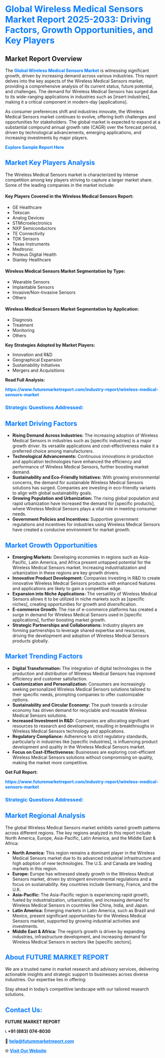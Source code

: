 <h1 style="color: #007BFF;">Global Wireless Medical Sensors Market Report 2025-2033: Driving Factors, Growth Opportunities, and Key Players</h1>

<section id="overview">
<h2>Market Report Overview</h2>
<p>The <a href="https://www.futuremarketreport.com/industry-report/wireless-medical-sensors-market" style="color: #007BFF; text-decoration: none;"><strong>Global Wireless Medical Sensors Market</strong></a> is witnessing significant growth, driven by increasing demand across various industries. This report delves into the key aspects of the Wireless Medical Sensors market, providing a comprehensive analysis of its current status, future potential, and challenges. The demand for Wireless Medical Sensors has surged due to its wide-ranging applications in industries such as [insert industries], making it a critical component in modern-day [applications].</p>
<p>As consumer preferences shift and industries innovate, the Wireless Medical Sensors market continues to evolve, offering both challenges and opportunities for stakeholders. The global market is expected to expand at a substantial compound annual growth rate (CAGR) over the forecast period, driven by technological advancements, emerging applications, and increasing investments by major players.</p>
</section>

<section id="overview">
<p><a href="https://www.futuremarketreport.com/request-sample/reportId=77462" style="color: #007BFF; text-decoration: none;"><strong>Explore Sample Report Here</strong></a></p>
</section>

<section id="key-players">
<h2 style="color: #007BFF;">Market Key Players Analysis</h2>
<p>The Wireless Medical Sensors market is characterized by intense competition among key players striving to capture a larger market share. Some of the leading companies in the market include:</p>
<h4>Key Players Covered in the Wireless Medical Sensors Report:</h4>
<ul><li>GE Healthcare</li><li>Tekscan</li><li>Analog Devices</li><li>STMicroelectronics</li><li>NXP Semiconductors</li><li>TE Connectivity</li><li>TDK Sensors</li><li>Texas Instruments</li><li>Medtronic</li><li>Proteus Digital Health</li><li>Stanley Healthcare</li></ul>
<h4>Wireless Medical Sensors Market Segmentation by Type:</h4>
<ul><li>Wearable Sensors</li><li>Implantable Sensors</li><li>Invasive/Non-Invasive Sensors</li><li>Others</li></ul>

<h4>Wireless Medical Sensors Market Segmentation by Application:</h4>
<ul><li>Diagnosis</li><li>Treatment</li><li>Monitoring</li><li>Others</li></ul>
<p><strong>Key Strategies Adopted by Market Players:</strong></p>
<ul>
<li>Innovation and R&D</li>
<li>Geographical Expansion</li>
<li>Sustainability Initiatives</li>
<li>Mergers and Acquisitions</li>
</ul>
</section>

<section>
<p><strong>Read Full Analysis: </strong></p><a href="https://www.futuremarketreport.com/industry-report/wireless-medical-sensors-market" style="color: #007BFF; text-decoration: none;"><strong>https://www.futuremarketreport.com/industry-report/wireless-medical-sensors-market</strong></a>
<h3 style="color: #007BFF;">Strategic Questions Addressed:</h3>
</section>

<section id="driving-factors">
<h2 style="color: #007BFF;">Market Driving Factors</h2>
<ul>
<li><strong>Rising Demand Across Industries:</strong> The increasing adoption of Wireless Medical Sensors in industries such as [specific industries] is a major growth driver. Its versatile applications and cost-effectiveness make it a preferred choice among manufacturers.</li>
<li><strong>Technological Advancements:</strong> Continuous innovations in production and application technologies have enhanced the efficiency and performance of Wireless Medical Sensors, further boosting market demand.</li>
<li><strong>Sustainability and Eco-Friendly Initiatives:</strong> With growing environmental concerns, the demand for sustainable Wireless Medical Sensors solutions has surged. Companies are investing in eco-friendly variants to align with global sustainability goals.</li>
<li><strong>Growing Population and Urbanization:</strong> The rising global population and rapid urbanization have increased the demand for [specific products], where Wireless Medical Sensors plays a vital role in meeting consumer needs.</li>
<li><strong>Government Policies and Incentives:</strong> Supportive government regulations and incentives for industries using Wireless Medical Sensors have created a conducive environment for market growth.</li>
</ul>
</section>

<section id="growth-opportunities">
<h2 style="color: #007BFF;">Market Growth Opportunities</h2>
<ul>
<li><strong>Emerging Markets:</strong> Developing economies in regions such as Asia-Pacific, Latin America, and Africa present untapped potential for the Wireless Medical Sensors market. Increasing industrialization and urbanization in these regions are key growth drivers.</li>
<li><strong>Innovative Product Development:</strong> Companies investing in R&D to create innovative Wireless Medical Sensors products with enhanced features and applications are likely to gain a competitive edge.</li>
<li><strong>Expansion into Niche Applications:</strong> The versatility of Wireless Medical Sensors allows it to be utilized in niche markets such as [specific niches], creating opportunities for growth and diversification.</li>
<li><strong>E-commerce Growth:</strong> The rise of e-commerce platforms has created a surge in demand for Wireless Medical Sensors used in [specific applications], further boosting market growth.</li>
<li><strong>Strategic Partnerships and Collaborations:</strong> Industry players are forming partnerships to leverage shared expertise and resources, driving the development and adoption of Wireless Medical Sensors products globally.</li>
</ul>
</section>

<section id="trending-factors">
<h2 style="color: #007BFF;">Market Trending Factors</h2>
<ul>
<li><strong>Digital Transformation:</strong> The integration of digital technologies in the production and distribution of Wireless Medical Sensors has improved efficiency and customer satisfaction.</li>
<li><strong>Customization and Personalization:</strong> Consumers are increasingly seeking personalized Wireless Medical Sensors solutions tailored to their specific needs, prompting companies to offer customizable options.</li>
<li><strong>Sustainability and Circular Economy:</strong> The push towards a circular economy has driven demand for recyclable and reusable Wireless Medical Sensors solutions.</li>
<li><strong>Increased Investment in R&D:</strong> Companies are allocating significant resources to research and development, resulting in breakthroughs in Wireless Medical Sensors technology and applications.</li>
<li><strong>Regulatory Compliance:</strong> Adherence to strict regulatory standards, particularly in industries like [specific industries], is influencing product development and quality in the Wireless Medical Sensors market.</li>
<li><strong>Focus on Cost-Effectiveness:</strong> Businesses are exploring cost-efficient Wireless Medical Sensors solutions without compromising on quality, making the market more competitive.</li>
</ul>
</section>

<section>
<p><strong>Get Full Report: </strong></p><a href="https://www.futuremarketreport.com/industry-report/wireless-medical-sensors-market" style="color: #007BFF; text-decoration: none;"><strong>https://www.futuremarketreport.com/industry-report/wireless-medical-sensors-market</strong></a>
<h3 style="color: #007BFF;">Strategic Questions Addressed:</h3>
</section>


<section id="regional-analysis">
<h2 style="color: #007BFF;">Market Regional Analysis</h2>
<p>The global Wireless Medical Sensors market exhibits varied growth patterns across different regions. The key regions analyzed in this report include North America, Europe, Asia-Pacific, Latin America, and the Middle East & Africa:</p>
<ul>
<li><strong>North America:</strong> This region remains a dominant player in the Wireless Medical Sensors market due to its advanced industrial infrastructure and high adoption of new technologies. The U.S. and Canada are leading markets in this region.</li>
<li><strong>Europe:</strong> Europe has witnessed steady growth in the Wireless Medical Sensors market, driven by stringent environmental regulations and a focus on sustainability. Key countries include Germany, France, and the U.K.</li>
<li><strong>Asia-Pacific:</strong> The Asia-Pacific region is experiencing rapid growth, fueled by industrialization, urbanization, and increasing demand for Wireless Medical Sensors in countries like China, India, and Japan.</li>
<li><strong>Latin America:</strong> Emerging markets in Latin America, such as Brazil and Mexico, present significant opportunities for the Wireless Medical Sensors market, supported by growing industrial activities and investments.</li>
<li><strong>Middle East & Africa:</strong> The region’s growth is driven by expanding industries, infrastructure development, and increasing demand for Wireless Medical Sensors in sectors like [specific sectors].</li>
</ul>
</section>

<footer>
<h2 style="color: #007BFF;">About FUTURE MARKET REPORT</h2>
<p>We are a trusted name in market research and advisory services, delivering actionable insights and strategic support to businesses across diverse industries. Our expertise lies in offering:</p>

<p>Stay ahead in today’s competitive landscape with our tailored research solutions.</p>

<h2 style="color: #007BFF;">Contact Us:</h2>
<p><strong>FUTURE MARKET REPORT</strong></p>
<p>📞 <strong>+91 (883) 074-8030</strong></p>
<p>📧 <strong><a href="mailto:help@futuremarketreport.com" style="color: #007BFF;">help@futuremarketreport.com</a></strong></p>
<p>🌐 <strong><a href="https://www.futuremarketreport.com/" style="color: #007BFF;">Visit Our Website</a></strong></p>
</footer>